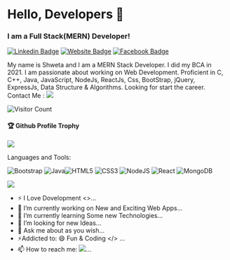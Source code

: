 <h1 >Hello, Developers 👋</h1>
<h3 >I am a Full Stack(MERN) Developer!</h3></hr>

[![Linkedin Badge](https://img.shields.io/badge/-Shweta-blue?style=flat-square&logo=Linkedin&logoColor=white&link=https://www.linkedin.com/in/aakash--01629954/)](https://www.linkedin.com/in/shweta-s-14b613212)
[![Website Badge](https://img.shields.io/badge/StackOverflow-Shweta-yellow)](https://stackoverflow.com/users/16828712/shweta)
[![Facebook Badge](https://img.shields.io/badge/Facebook-Shweta-pink)](https://www.facebook.com/profile.php?id=100035395179805)

  My name is Shweta and I am a MERN Stack Developer. I did my BCA in 2021. I am passionate about working on Web Development. Proficient in C, C++, Java, JavaScript, NodeJs, ReactJs, Css, BootStrap, jQuery, ExpressJs, Data Structure & Algorithms.
  Looking for start the career. Contact Me : <a href="mailto:info.shwetasaini2217@gmail.com"><img src="https://img.shields.io/badge/gmail-%23DD0031.svg?&style=flat-square&logo=gmail&logoColor=white"/></a>

![Visitor Count](https://profile-counter.glitch.me/Shweta2217/count.svg)

<div>
  <h4>🏆 Github Profile Trophy</h4>
  <a href="https://github.com/ryo-ma/github-profile-trophy">
    <img src="https://github-profile-trophy.vercel.app/?username=Shweta2217&column=7"/>
  </a>
</div>

Languages and Tools:

 <img alt="Bootstrap" src="https://img.shields.io/badge/bootstrap-%23563D7C.svg?style=flat-square&logo=bootstrap&logoColor=white"/> <img alt="Java" src="https://img.shields.io/badge/java-%23ED8B00.svg?style=flat-square&logo=java&logoColor=white"/><img alt="HTML5" src="https://img.shields.io/badge/html5-%23E34F26.svg?style=flat-square&logo=html5&logoColor=white"/> <img alt="CSS3" src="https://img.shields.io/badge/css3-%231572B6.svg?style=flat-square&logo=css3&logoColor=white"/> <img alt="NodeJS" src="https://img.shields.io/badge/node.js-%2343853D.svg?style=flat-square&logo=node-dot-js&logoColor=white"/> <img alt="React" src="https://img.shields.io/badge/react-%2320232a.svg?style=flat-square&logo=react&logoColor=%2361DAFB"/>  <img alt="MongoDB" src ="https://img.shields.io/badge/MongoDB-%234ea94b.svg?style=flat-square&logo=mongodb&logoColor=white"/>

![](https://activity-graph.herokuapp.com/graph?username=Shweta2217&theme=react-dark&area=true)

- ⚡ I Love Dovelopment <>...
- 🔭 I’m currently working on New and Exciting Web Apps...
- 🌱 I’m currently learning Some new Technologies...
- 🤔 I’m looking for new Ideas...
- 💬 Ask me about as you wish...
- ⚡Addicted to: 😄 Fun & Coding </> ...
- 📫 How to reach me:  <a href="mailto:info.shwetasaini2217@gmail.com"><img src="https://img.shields.io/badge/gmail-%23DD0031.svg?&style=flat-square&logo=gmail&logoColor=white"/></a>...


